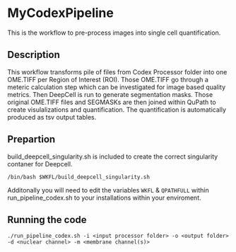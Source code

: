 # MyCodexPipeline
This is the workflow to pre-process images into single cell quantification.

## Description
This workflow transforms pile of files from Codex Processor folder into one OME.TIFF per Region of Interest (ROI).
Those OME.TIFF go through a meteric calculation step which can be investigated for image based quality metrics. 
Then DeepCell is run to generate segmentation masks.
Those original OME.TIFF files and SEGMASKs are then joined within QuPath to create visulalizations and quantification. 
The quantification is automatically produced as tsv output tables.

## Prepartion

build_deepcell_singularity.sh is included to create the correct singularity contaner for Deepcell.

`/bin/bash $WKFL/build_deepcell_singularity.sh`

Additonally you will need to edit the variables `WKFL` & `QPATHFULL` within run_pipeline_codex.sh to your installations within your enviroment.

## Running the code

`./run_pipeline_codex.sh -i <input processor folder> -o <output folder> -d <nuclear channel> -m <membrane channel(s)>`